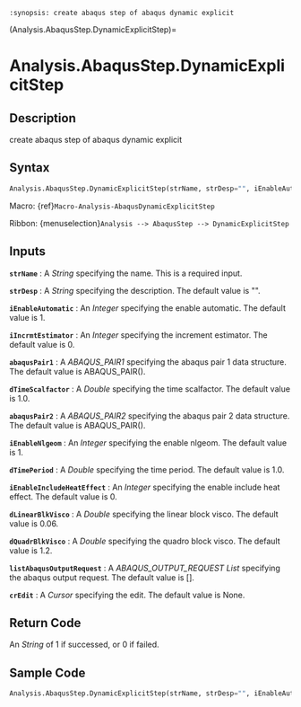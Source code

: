 ```{module} Analysis.AbaqusStep.DynamicExplicitStep()
:synopsis: create abaqus step of abaqus dynamic explicit
```

(Analysis.AbaqusStep.DynamicExplicitStep)=

# Analysis.AbaqusStep.DynamicExplicitStep

## Description

create abaqus step of abaqus dynamic explicit

## Syntax

```python
Analysis.AbaqusStep.DynamicExplicitStep(strName, strDesp="", iEnableAutomatic=1, iIncrmtEstimator=0, abaqusPair1=ABAQUS_PAIR(), dTimeScalfactor=1.0, abaqusPair2=ABAQUS_PAIR(), iEnableNlgeom=1, dTimePeriod=1.0, iEnableIncludeHeatEffect=0, dLinearBlkVisco=0.06, dQuadrBlkVisco=1.2, listAbaqusOutputRequest=[], crEdit=None)
```

Macro: {ref}`Macro-Analysis-AbaqusDynamicExplicitStep`

Ribbon: {menuselection}`Analysis --> AbaqusStep --> DynamicExplicitStep`

## Inputs

**`strName`**
: A _String_ specifying the name. This is a required input.

**`strDesp`**
: A _String_ specifying the description. The default value is "".

**`iEnableAutomatic`**
: An _Integer_ specifying the enable automatic. The default value is 1.

**`iIncrmtEstimator`**
: An _Integer_ specifying the increment estimator. The default value is 0.

**`abaqusPair1`**
: A _ABAQUS_PAIR1_ specifying the abaqus pair 1 data structure. The default value is ABAQUS_PAIR().

**`dTimeScalfactor`**
: A _Double_ specifying the time scalfactor. The default value is 1.0.

**`abaqusPair2`**
: A _ABAQUS_PAIR2_ specifying the abaqus pair 2 data structure. The default value is ABAQUS_PAIR().

**`iEnableNlgeom`**
: An _Integer_ specifying the enable nlgeom. The default value is 1.

**`dTimePeriod`**
: A _Double_ specifying the time period. The default value is 1.0.

**`iEnableIncludeHeatEffect`**
: An _Integer_ specifying the enable include heat effect. The default value is 0.

**`dLinearBlkVisco`**
: A _Double_ specifying the linear block visco. The default value is 0.06.

**`dQuadrBlkVisco`**
: A _Double_ specifying the quadro block visco. The default value is 1.2.

**`listAbaqusOutputRequest`**
: A _ABAQUS_OUTPUT_REQUEST List_ specifying the abaqus output request. The default value is [].

**`crEdit`**
: A _Cursor_ specifying the edit. The default value is None.

## Return Code

An _String_ of 1 if successed, or 0 if failed.

## Sample Code

```python
Analysis.AbaqusStep.DynamicExplicitStep(strName, strDesp="", iEnableAutomatic=1, iIncrmtEstimator=0, abaqusPair1=ABAQUS_PAIR(), dTimeScalfactor=1.0, abaqusPair2=ABAQUS_PAIR(), iEnableNlgeom=1, dTimePeriod=1.0, iEnableIncludeHeatEffect=0, dLinearBlkVisco=0.06, dQuadrBlkVisco=1.2, listAbaqusOutputRequest=[], crEdit=None)
```
